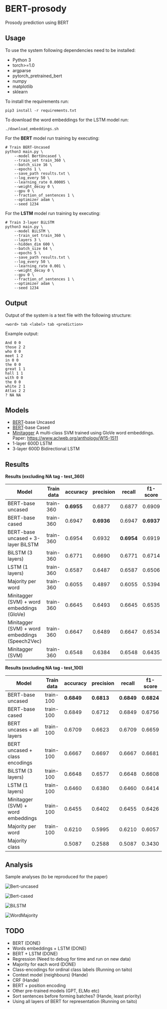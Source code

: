 # BERT-prosody
Prosody prediction using BERT

## Usage

To use the system following dependencies need to be installed:

* Python 3
* torch>=1.0
* argparse
* pytorch_pretrained_bert
* numpy
* matplotlib
* sklearn


To install the requirements run:

```console
pip3 install -r requirements.txt
```

To download the word embeddings for the LSTM model run:
```console
./download_embeddings.sh
```

For the **BERT** model run training by executing:

```console
# Train BERT-Uncased
python3 main.py \
    --model BertUncased \
    --train_set train_360 \
    --batch_size 16 \
    --epochs 1 \
    --save_path results.txt \
    --log_every 50 \
    --learning_rate 0.00005 \
    --weight_decay 0 \
    --gpu 0 \
    --fraction_of_sentences 1 \
    --optimizer adam \
    --seed 1234
```

For the **LSTM** model run training by executing:
```console
# Train 3-layer BiLSTM
python3 main.py \
    --model BiLSTM \
    --train_set train_360 \
    --layers 3 \
    --hidden_dim 600 \
    --batch_size 64 \
    --epochs 5 \
    --save_path results.txt \
    --log_every 50 \
    --learning_rate 0.001 \
    --weight_decay 0 \
    --gpu 0 \
    --fraction_of_sentences 1 \
    --optimizer adam \
    --seed 1234
```


## Output

Output of the system is a text file with the following structure:

```
<word> tab <label> tab <prediction>
```

Example output:
```
And 0 0
those 2 2
who 0 0
meet 1 2
in 0 0
the 0 0
great 1 1
hall 1 1
with 0 0
the 0 0
white 2 1
Atlas 2 2
? NA NA
```

## Models

* [BERT](https://arxiv.org/abs/1810.04805)-base Uncased
* [BERT](https://arxiv.org/abs/1810.04805)-base Cased
* [Minitagger](https://github.com/karlstratos/minitagger) A multi-class SVM trained using GloVe word embeddings. Paper: https://www.aclweb.org/anthology/W15-1511
* 1-layer 600D LSTM
* 3-layer 600D Bidirectional LSTM

## Results

**Results (excluding NA tag - test_360)**

| Model                                           |  Train data | accuracy    |precision   |  recall     | f1-score   |
| ---                                             | ---         | ---         | ---        | ---         | ---        |
| BERT-base uncased                               | train-360   | **0.6955**  |  0.6877    |  0.6877     | 0.6909     |
| BERT-base cased                                 | train-360   |  0.6947     | **0.6936** |  0.6947     | **0.6937** |
| BERT-base uncased + 3-layer BiLSTM              | train-360   |  0.6954     |  0.6932    | **0.6954**  | 0.6919     |
| BiLSTM (3 layers)                               | train-360   |  0.6771     |  0.6690    |  0.6771     | 0.6714     |
| LSTM (1 layers)                                 | train-360   |  0.6587     |  0.6487    |  0.6587     | 0.6506     |
| Majority per word                               | train-360   |  0.6055     |  0.4897    |  0.6055     | 0.5394     |
| Minitagger (SVM) + word embeddings (GloVe)      | train-360   |  0.6645     |  0.6493    |  0.6645     | 0.6535     |
| Minitagger (SVM) + word embeddings (Speech2Vec) | train-360   |  0.6647     |  0.6489    |  0.6647     | 0.6534     |
| Minitagger (SVM)                                | train-360   |  0.6548     |  0.6384    |  0.6548     | 0.6435     |


**Results (excluding NA tag - test_100)**

| Model                                           |  Train data | accuracy    |precision   |  recall     | f1-score   |
| ---                                             | ---         | ---         | ---        | ---         | ---        |
| BERT-base uncased                               | train-100   | **0.6849**  | **0.6813** | **0.6849**  | **0.6824** |
| BERT-base cased                                 | train-100   |  0.6849     |  0.6712    |  0.6849     | 0.6756     |
| BERT uncases + all layers                       | train-100   |  0.6709     |  0.6623    |  0.6709     | 0.6659     |
| BERT uncased + class encodings                  | train-100   |  0.6667     |  0.6697    |  0.6667     | 0.6681     |
| BiLSTM (3 layers)                               | train-100   |  0.6648     |  0.6577    |  0.6648     | 0.6608     |
| LSTM (1 layers)                                 | train-100   |  0.6460     |  0.6380    |  0.6460     | 0.6414     |
| Minitagger (SVM) + word embeddings              | train-100   |  0.6455     |  0.6402    |  0.6455     | 0.6426     |
| Majority per word                               | train-100   |  0.6210     |  0.5995    |  0.6210     | 0.6057     |
| Majority class                                  |             |  0.5087     |  0.2588    |  0.5087     | 0.3430     |



## Analysis

Sample analyses (to be reproduced for the paper)

![Bert-uncased](images/confusion_matrix-BertUncased.png)

![Bert-cased](images/confusion_matrix-BertCased.png)

![BiLSTM](images/confusion_matrix-BiLSTM.png)

![WordMajority](images/confusion_matrix-WordMajority.png)

## TODO

* BERT (DONE)
* Words embeddings + LSTM (DONE)
* BERT + LSTM (DONE)
* Regression (Need to debug for time and run on new data)
* Majority for each word (DONE)
* Class-encodings for ordinal class labels (Running on taito)
* Context model (neighbours) (Hande)
* CRF (Hande)
* BERT + position encoding
* Other pre-trained models (GPT, ELMo etc)
* Sort sentences before forming batches? (Hande, least priority)
* Using all layers of BERT for representation (Running on taito)
